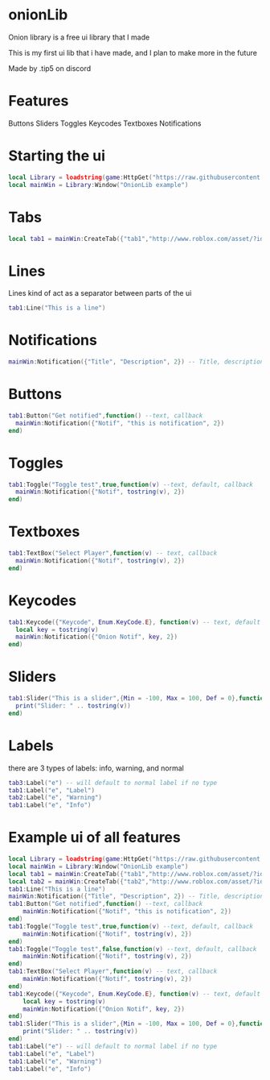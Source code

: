 # onionLib

Onion library is a free ui library that I made

This is my first ui lib that i have made, and I plan to make more in the future

Made by .tip5 on discord

# Features
Buttons
Sliders
Toggles
Keycodes
Textboxes
Notifications

# Starting the ui
```lua
local Library = loadstring(game:HttpGet("https://raw.githubusercontent.com/tip52/onionLib/main/main.lua"))()
local mainWin = Library:Window("OnionLib example")
```
# Tabs
```lua
local tab1 = mainWin:CreateTab({"tab1","http://www.roblox.com/asset/?id=7436811843"}) -- name, icon
```
# Lines
Lines kind of act as a separator between parts of the ui
```lua
tab1:Line("This is a line")
```
# Notifications
```lua
mainWin:Notification({"Title", "Description", 2}) -- Title, description, time
```
# Buttons
```lua
tab1:Button("Get notified",function() --text, callback
  mainWin:Notification({"Notif", "this is notification", 2})
end)
```
# Toggles
```lua
tab1:Toggle("Toggle test",true,function(v) --text, default, callback
  mainWin:Notification({"Notif", tostring(v), 2})
end)
```
# Textboxes
```lua
tab1:TextBox("Select Player",function(v) -- text, callback
  mainWin:Notification({"Notif", tostring(v), 2})
end)
```
# Keycodes
```lua
tab1:Keycode({"Keycode", Enum.KeyCode.E}, function(v) -- text, default key, callback
  local key = tostring(v)
  mainWin:Notification({"Onion Notif", key, 2})
end)
```
# Sliders
```lua
tab1:Slider("This is a slider",{Min = -100, Max = 100, Def = 0},function(v) -- text, minimum, maximum, default, callback
  print("Slider: " .. tostring(v))
end)
```
# Labels
there are 3 types of labels: info, warning, and normal
```lua
tab3:Label("e") -- will default to normal label if no type
tab1:Label("e", "Label")
tab2:Label("e", "Warning")
tab1:Label("e", "Info")
```
# Example ui of all features
```lua
local Library = loadstring(game:HttpGet("https://raw.githubusercontent.com/tip52/onionLib/main/main.lua"))()
local mainWin = Library:Window("OnionLib example")
local tab1 = mainWin:CreateTab({"tab1","http://www.roblox.com/asset/?id=7436811843"}) -- name, icon
local tab2 = mainWin:CreateTab({"tab2","http://www.roblox.com/asset/?id=7436811843"}) -- name, icon
tab1:Line("This is a line")
mainWin:Notification({"Title", "Description", 2}) -- Title, description, time
tab1:Button("Get notified",function() --text, callback
    mainWin:Notification({"Notif", "this is notification", 2})
end)
tab1:Toggle("Toggle test",true,function(v) --text, default, callback
    mainWin:Notification({"Notif", tostring(v), 2})
end)
tab1:Toggle("Toggle test",false,function(v) --text, default, callback
    mainWin:Notification({"Notif", tostring(v), 2})
end)
tab1:TextBox("Select Player",function(v) -- text, callback
    mainWin:Notification({"Notif", tostring(v), 2})
end)
tab1:Keycode({"Keycode", Enum.KeyCode.E}, function(v) -- text, default key, callback
    local key = tostring(v)
    mainWin:Notification({"Onion Notif", key, 2})
end)
tab1:Slider("This is a slider",{Min = -100, Max = 100, Def = 0},function(v) -- text, minimum, maximum, default, callback
    print("Slider: " .. tostring(v))
end)
tab1:Label("e") -- will default to normal label if no type
tab1:Label("e", "Label")
tab1:Label("e", "Warning")
tab1:Label("e", "Info")
```

